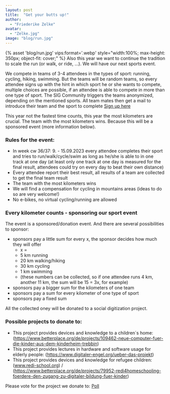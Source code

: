 ```yaml
---
layout: post
title:  "Get your butts up!"
author:
  - "Friederike Zelke"
avatar: 
  - "Zelke.jpg"
image: "blog/run.jpg"
---
```

{% asset 'blog/run.jpg' vips:format='.webp' style="width:100%; max-height: 350px; object-fit: cover;" %}
Also this year we want to continue the tradition to scale the run (or walk, or ride, ...). We will have our next sports event.

We compete in teams of 3-4 attendees in the types of sport: running, cycling, hiking, swimming. But the teams will be random teams, so every attendee signs up with the hint in which sport he or she wants to compete, multiple choices are possible, if an attendee is able to compete in more than one type of sport. The SIG Community triggers the teams anonymized, depending on the mentioned sports. All team mates then get a mail to introduce their team and the sport to complete [Sign up here](https://scs.sovereignit.de/nextcloud/apps/forms/tBpJLwaArj4eRHpt)

This year not the fastest time counts, this year the most kilometers are crucial. The team with the most kilometers wins. Because this will be a sponsored event (more information below). 

### Rules for the event:
* In week cw 36/37: 9. - 15.09.2023 every attendee completes their sport and tries to run/walk/cycle/swim as long as he/she is able to in one track at one day (at least only one track at one day is measured for the final result, attendees could try on every day to beat their own distance)
* Every attendee report their best result, all results of a team are collected to get the final team result
* The team with the most kilometers wins
* We will find a compensation for cycling in mountains areas (ideas to do so are very welcome!)
* No e-bikes, no virtual cycling/running are allowed

### Every kilometer counts - sponsoring our sport event
The event is a sponsored/donation event. And there are several possibilities to sponsor:
* sponsors pay a little sum for every x, the sponsor decides how much they will offer
    * x =
    * 5 km running
    * 20 km walking/hiking
    * 30 km cycling
    * 1 km swimming
    * (these numbers can be collected, so if one attendee runs 4 km, another 11 km, the sum will be 15 = 3x, for example)
* sponsors pay a bigger sum for the kilometers of one team
* sponsors pay a sum for every kilometer of one type of sport
* sponsors pay a fixed sum

All the collected oney will be donated to a social digitization project.

### Possible projects to donate to:
* This project provides devices and knowledge to a children´s home: (https://www.betterplace.org/de/projects/109462-neue-computer-fuer-die-kinder-aus-dem-kinderheim-trebbin)
* This project provides lectures in hardware and software usage for elderly people: (https://www.digitaler-engel.org/ueber-das-projekt) 
* This project provides devices and knowledge for refugee children: (www.redi-school.org) / (https://www.betterplace.org/de/projects/79952-redi4homeschooling-foerdere-den-zugang-zu-digitaler-bildung-fuer-kinder)

Please vote for the project we donate to: [Poll](https://scs.sovereignit.de/nextcloud/apps/polls/s/ptvcZeIOyhAZa4yA)
